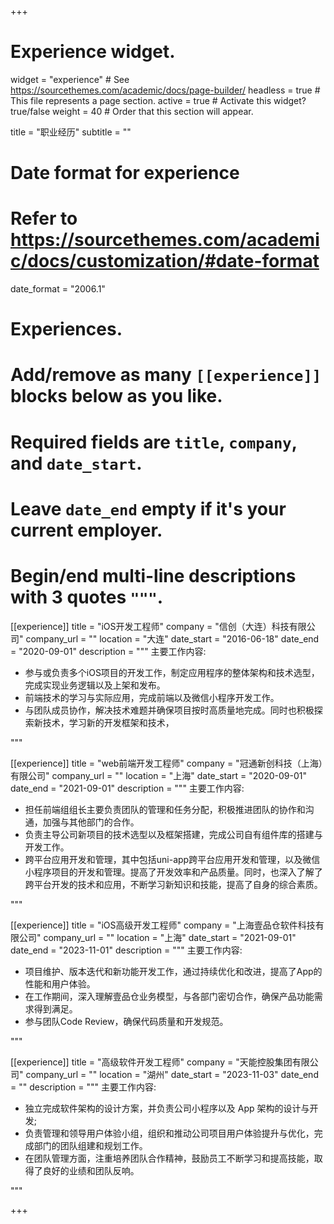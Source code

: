 +++
# Experience widget.
widget = "experience"  # See https://sourcethemes.com/academic/docs/page-builder/
headless = true  # This file represents a page section.
active = true  # Activate this widget? true/false
weight = 40  # Order that this section will appear.

title = "职业经历"
subtitle = ""

# Date format for experience
#   Refer to https://sourcethemes.com/academic/docs/customization/#date-format
date_format = "2006.1"

# Experiences.
#   Add/remove as many `[[experience]]` blocks below as you like.
#   Required fields are `title`, `company`, and `date_start`.
#   Leave `date_end` empty if it's your current employer.
#   Begin/end multi-line descriptions with 3 quotes `"""`.
[[experience]]
  title = "iOS开发工程师"
  company = "信创（大连）科技有限公司"
  company_url = ""
  location = "大连"
  date_start = "2016-06-18"
  date_end = "2020-09-01"
  description = """
  主要工作内容:
  
  * 参与或负责多个iOS项目的开发工作，制定应用程序的整体架构和技术选型，完成实现业务逻辑以及上架和发布。
  * 前端技术的学习与实际应用，完成前端以及微信小程序开发工作。
  * 与团队成员协作，解决技术难题并确保项目按时高质量地完成。同时也积极探索新技术，学习新的开发框架和技术，

  
  
  """

[[experience]]
  title = "web前端开发工程师"
  company = "冠通新创科技（上海）有限公司"
  company_url = ""
  location = "上海"
  date_start = "2020-09-01"
  date_end = "2021-09-01"
  description = """
  主要工作内容:
  
  * 担任前端组组长主要负责团队的管理和任务分配，积极推进团队的协作和沟通，加强与其他部门的合作。
  * 负责主导公司新项目的技术选型以及框架搭建，完成公司自有组件库的搭建与开发工作。
  * 跨平台应用开发和管理，其中包括uni-app跨平台应用开发和管理，以及微信小程序项目的开发和管理。提高了开发效率和产品质量。同时，也深入了解了跨平台开发的技术和应用，不断学习新知识和技能，提高了自身的综合素质。

  
  
  """



[[experience]]
  title = "iOS高级开发工程师"
  company = "上海壹品仓软件科技有限公司"
  company_url = ""
  location = "上海"
  date_start = "2021-09-01"
  date_end = "2023-11-01"
  description = """
  主要工作内容:
  
  * 项目维护、版本迭代和新功能开发工作，通过持续优化和改进，提高了App的性能和用户体验。
  * 在工作期间，深入理解壹品仓业务模型，与各部门密切合作，确保产品功能需求得到满足。
  * 参与团队Code Review，确保代码质量和开发规范。
  
  """

[[experience]]
  title = "高级软件开发工程师"
  company = "天能控股集团有限公司"
  company_url = ""
  location = "湖州"
  date_start = "2023-11-03"
  date_end = ""
  description = """
  主要工作内容:
  
  * 独立完成软件架构的设计方案，并负责公司小程序以及 App 架构的设计与开发;
  * 负责管理和领导用户体验小组，组织和推动公司项目用户体验提升与优化，完成部门的团队组建和规划工作。
  * 在团队管理方面，注重培养团队合作精神，鼓励员工不断学习和提高技能，取得了良好的业绩和团队反响。
  
  """

+++
